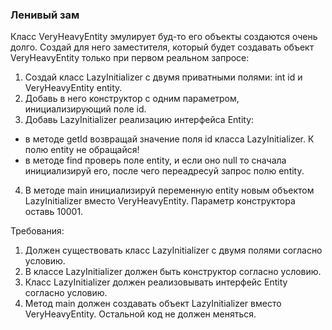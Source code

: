 ### Ленивый зам

Класс VeryHeavyEntity эмулирует буд-то его объекты создаются очень долго.
Создай для него заместителя, который будет создавать объект VeryHeavyEntity только при первом реальном запросе:
1. Создай класс LazyInitializer с двумя приватными полями: int id и VeryHeavyEntity entity.
2. Добавь в него конструктор с одним параметром, инициализирующий поле id.
3. Добавь LazyInitializer реализацию интерфейса Entity:
- в методе getId возвращай значение поля id класса LazyInitializer. К полю entity не обращайся!
- в методе find проверь поле entity, и если оно null то сначала инициализируй его, после чего переадресуй запрос полю entity.
4. В методе main инициализируй переменную entity новым объектом LazyInitializer вместо VeryHeavyEntity. Параметр конструктора оставь 10001.


Требования:
1.	Должен существовать класс LazyInitializer с двумя полями согласно условию.
2.	В классе LazyInitializer должен быть конструктор согласно условию.
3.	Класс LazyInitializer должен реализовывать интерфейс Entity согласно условию.
4.	Метод main должен создавать объект LazyInitializer вместо VeryHeavyEntity. Остальной код не должен меняться.


